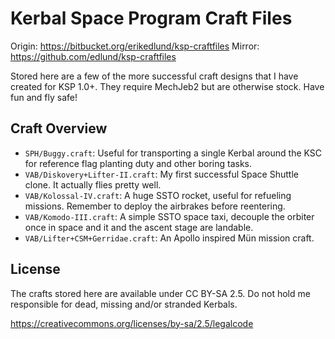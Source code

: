 
# Kerbal Space Program Craft Files

Origin: https://bitbucket.org/erikedlund/ksp-craftfiles
Mirror: https://github.com/edlund/ksp-craftfiles

Stored here are a few of the more successful craft designs that I have
created for KSP 1.0+. They require MechJeb2 but are otherwise stock.
Have fun and fly safe!

## Craft Overview

 * `SPH/Buggy.craft`: Useful for transporting a single Kerbal around
   the KSC for reference flag planting duty and other boring tasks.
 * `VAB/Diskovery+Lifter-II.craft`: My first successful Space Shuttle
   clone. It actually flies pretty well.
 * `VAB/Kolossal-IV.craft`: A huge SSTO rocket, useful for refueling
   missions. Remember to deploy the airbrakes before reentering.
 * `VAB/Komodo-III.craft`: A simple SSTO space taxi, decouple the orbiter
   once in space and it and the ascent stage are landable.
 * `VAB/Lifter+CSM+Gerridae.craft`: An Apollo inspired Mün mission craft.

## License

The crafts stored here are available under CC BY-SA 2.5. Do not hold me
responsible for dead, missing and/or stranded Kerbals.

https://creativecommons.org/licenses/by-sa/2.5/legalcode


